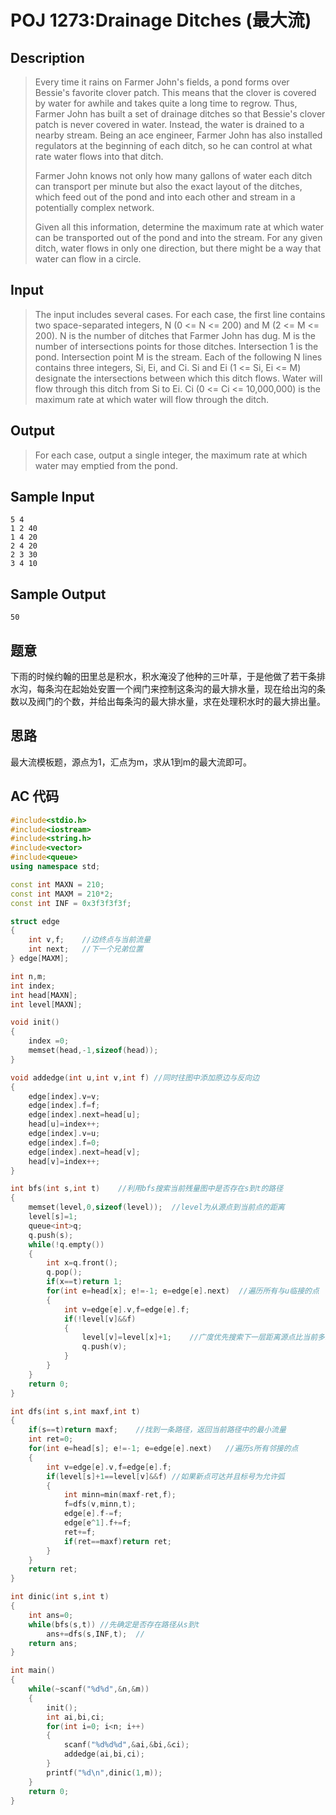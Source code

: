 ﻿# **POJ 1273:Drainage Ditches (最大流)**

## **Description**

> Every time it rains on Farmer John's fields, a pond forms over Bessie's favorite clover patch. This means that the clover is covered by water for awhile and takes quite a long time to regrow. Thus, Farmer John has built a set of drainage ditches so that Bessie's clover patch is never covered in water. Instead, the water is drained to a nearby stream. Being an ace engineer, Farmer John has also installed regulators at the beginning of each ditch, so he can control at what rate water flows into that ditch. 
>
> Farmer John knows not only how many gallons of water each ditch can transport per minute but also the exact layout of the ditches, which feed out of the pond and into each other and stream in a potentially complex network. 
>
> Given all this information, determine the maximum rate at which water can be transported out of the pond and into the stream. For any given ditch, water flows in only one direction, but there might be a way that water can flow in a circle. 



## **Input**

> The input includes several cases. For each case, the first line contains two space-separated integers, N (0 <= N <= 200) and M (2 <= M <= 200). N is the number of ditches that Farmer John has dug. M is the number of intersections points for those ditches. Intersection 1 is the pond. Intersection point M is the stream. Each of the following N lines contains three integers, Si, Ei, and Ci. Si and Ei (1 <= Si, Ei <= M) designate the intersections between which this ditch flows. Water will flow through this ditch from Si to Ei. Ci (0 <= Ci <= 10,000,000) is the maximum rate at which water will flow through the ditch.



## **Output**

> For each case, output a single integer, the maximum rate at which water may emptied from the pond. 



## **Sample Input**

    5 4
    1 2 40
    1 4 20
    2 4 20
    2 3 30
    3 4 10



## **Sample Output**

    50


## **题意**

下雨的时候约翰的田里总是积水，积水淹没了他种的三叶草，于是他做了若干条排水沟，每条沟在起始处安置一个阀门来控制这条沟的最大排水量，现在给出沟的条数以及阀门的个数，并给出每条沟的最大排水量，求在处理积水时的最大排出量。



## **思路**

最大流模板题，源点为1，汇点为m，求从1到m的最大流即可。



## **AC 代码**

```cpp
#include<stdio.h>
#include<iostream>
#include<string.h>
#include<vector>
#include<queue>
using namespace std;

const int MAXN = 210;
const int MAXM = 210*2;
const int INF = 0x3f3f3f3f;

struct edge
{
    int v,f;    //边终点与当前流量
    int next;   //下一个兄弟位置
} edge[MAXM];

int n,m;
int index;
int head[MAXN];
int level[MAXN];

void init()
{
    index =0;
    memset(head,-1,sizeof(head));
}

void addedge(int u,int v,int f) //同时往图中添加原边与反向边
{
    edge[index].v=v;
    edge[index].f=f;
    edge[index].next=head[u];
    head[u]=index++;
    edge[index].v=u;
    edge[index].f=0;
    edge[index].next=head[v];
    head[v]=index++;
}

int bfs(int s,int t)    //利用bfs搜索当前残量图中是否存在s到t的路径
{
    memset(level,0,sizeof(level));  //level为从源点到当前点的距离
    level[s]=1;
    queue<int>q;
    q.push(s);
    while(!q.empty())
    {
        int x=q.front();
        q.pop();
        if(x==t)return 1;
        for(int e=head[x]; e!=-1; e=edge[e].next)  //遍历所有与u临接的点
        {
            int v=edge[e].v,f=edge[e].f;
            if(!level[v]&&f)
            {
                level[v]=level[x]+1;    //广度优先搜索下一层距离源点比当前多1
                q.push(v);
            }
        }
    }
    return 0;
}

int dfs(int s,int maxf,int t)
{
    if(s==t)return maxf;    //找到一条路径，返回当前路径中的最小流量
    int ret=0;
    for(int e=head[s]; e!=-1; e=edge[e].next)   //遍历s所有邻接的点
    {
        int v=edge[e].v,f=edge[e].f;
        if(level[s]+1==level[v]&&f) //如果新点可达并且标号为允许弧
        {
            int minn=min(maxf-ret,f);
            f=dfs(v,minn,t);
            edge[e].f-=f;
            edge[e^1].f+=f;
            ret+=f;
            if(ret==maxf)return ret;
        }
    }
    return ret;
}

int dinic(int s,int t)
{
    int ans=0;
    while(bfs(s,t)) //先确定是否存在路径从s到t
        ans+=dfs(s,INF,t);  //
    return ans;
}

int main()
{
    while(~scanf("%d%d",&n,&m))
    {
        init();
        int ai,bi,ci;
        for(int i=0; i<n; i++)
        {
            scanf("%d%d%d",&ai,&bi,&ci);
            addedge(ai,bi,ci);
        }
        printf("%d\n",dinic(1,m));
    }
    return 0;
}
```


